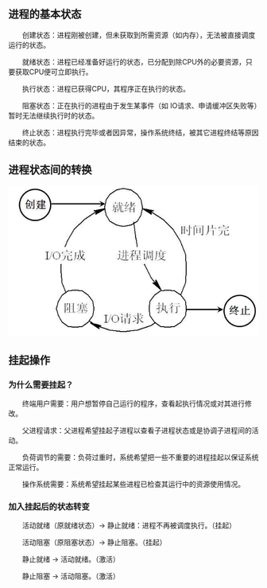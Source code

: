 ## 进程的基本状态

　　创建状态：进程刚被创建，但未获取到所需资源（如内存），无法被直接调度运行的状态。

　　就绪状态：进程已经准备好运行的状态，已分配到除CPU外的必要资源，只要获取CPU便可立即执行。

　　执行状态：进程已获得CPU，其程序正在执行的状态。

　　阻塞状态：正在执行的进程由于发生某事件（如 IO请求、申请缓冲区失败等）暂时无法继续执行时的状态。

　　终止状态：进程执行完毕或者因异常，操作系统终结，被其它进程终结等原因结束的状态。

## 进程状态间的转换

  ![进程状态间的转换](https://github.com/suinichange/JConcurrency/blob/master/Basic%20Concept/%E8%BF%9B%E7%A8%8B%E7%8A%B6%E6%80%81%E9%97%B4%E7%9A%84%E8%BD%AC%E6%8D%A2.jpg)


## 挂起操作

### 为什么需要挂起？

　　终端用户需要：用户想暂停自己运行的程序，查看起执行情况或对其进行修改。

　　父进程请求：父进程希望挂起子进程以查看子进程状态或是协调子进程间的活动。

　　负荷调节的需要：负荷过重时，系统希望把一些不重要的进程挂起以保证系统正常运行。

　　操作系统需要：系统希望挂起某些进程已检查其运行中的资源使用情况。
 
### 加入挂起后的状态转变

　　活动就绪（原就绪状态）→ 静止就绪：进程不再被调度执行。（挂起）

　　活动阻塞（原阻塞状态）→ 静止阻塞。（挂起）

　　静止就绪 → 活动就绪。（激活）

　　静止阻塞 → 活动阻塞。（激活）



